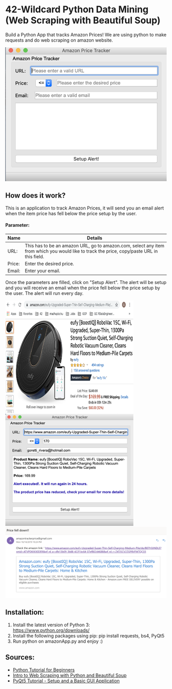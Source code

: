 # 42-Wildcard Python Data Mining (Web Scraping with Beautiful Soup)

Build a Python App that tracks Amazon Prices!
We are using python to make requests and do web scraping on amazon website.

<img src="PriceTracker.png" width="600">

## How does it work?
This is an application to track Amazon Prices, it will send you an email alert when the item price has fell below the price setup by the user.

#### Parameter:

| Name   | Details                                                                                                                                        |
|--------|------------------------------------------------------------------------------------------------------------------------------------------------|
| URL:   | This has to be an amazon URL, go to amazon.com, select any item from which you would like to track the price, copy/paste URL in this field.    |
| Price: | Enter the desired price.                                                                                                                       |
| Email: | Enter your email.                                                                                                                              |

Once the parameters are filled, click on "Setup Alert". The alert will be setup and you will receive an email when the price fell below the price setup by the user.
The alert will run every day.

<img src="Item.png" width="400" height="350"> <img src="PriceTracker2.png" width="400">
<img src="Email.png" width="800">
## Installation:

1. Install the latest version of Python 3:  https://www.python.org/downloads/
2. Install the following packages using pip:
   pip install requests, bs4, PyQt5
3. Run python on amazonApp.py and enjoy :)

## Sources:
* [Python Tutorial for Beginners](https://www.youtube.com/watch?v=_uQrJ0TkZlc&t=)
* [Intro to Web Scraping with Python and Beautiful Soup](https://www.youtube.com/watch?v=XQgXKtPSzUI&t=2s)
* [PyQt5 Tutorial - Setup and a Basic GUI Application](https://www.youtube.com/watch?v=Vde5SH8e1OQ&list=PLzMcBGfZo4-lB8MZfHPLTEHO9zJDDLpYj)
